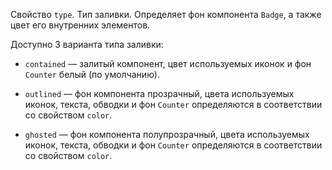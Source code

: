 Свойство `type`. Тип заливки.
Определяет фон компонента `Badge`, а также цвет его внутренних элементов.

Доступно 3 варианта типа заливки:

- `contained` — залитый компонент, цвет используемых иконок и фон `Counter` белый (по умолчанию).

- `outlined` — фон компонента прозрачный, 
цвета используемых иконок, текста, обводки и фон `Counter` 
определяются в соответствии со свойством `color`.

- `ghosted` — фон компонента полупрозрачный, 
цвета используемых иконок, текста, обводки и фон `Counter` 
определяются в соответствии со свойством `color`.
